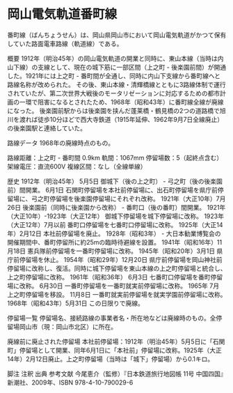# 岡山電気軌道番町線

番町線（ばんちょうせん）は、岡山県岡山市において岡山電気軌道がかつて保有していた路面電車路線（軌道線）である。

概要
1912年（明治45年）の岡山電気軌道の開業と同時に、東山本線（当時は内山下線）の支線として、現在の城下筋に一部区間（上之町 - 後楽園前間）が開通した。1921年には上之町 - 番町間が全通し、同時に内山下支線から番町線へと路線名称が改められた。
その後、東山本線・清輝橋線とともに3路線体制で運行されていたが、第二次世界大戦後のモータリゼーションに対応するための都市計画の一環で阻害になるとされたため、1968年（昭和43年）に番町線全線が廃線になった。
後楽園前駅からは後楽園を挟んだ蓬莱橋・鶴見橋の2つの道路橋で旭川を渡れば徒歩10分ほどで西大寺鉄道（1915年延伸、1962年9月7日全線廃止）の後楽園駅と連絡していた。

路線データ
1968年の廃線時点のもの。

路線距離：上之町 - 番町間 0.9km
軌間：1067mm
停留場数：5（起終点含む）
架線電圧：直流600V
複線区間：なし（全線単線）

歴史
1912年（明治45年）
5月5日 御城下（後の上之町） - 弓之町（後の後楽園前）間開業。
6月1日 石関町停留場を本社前停留場に、出石町停留場を県庁前停留場に、弓之町停留場を後楽園停留場にそれぞれ改称。
1921年（大正10年）7月26日 後楽園前（同時に後楽園から改称） - 番町口（後の番町）間開業。
1921年（大正10年）-1923年（大正12年） 御城下停留場を城下停留場に改称。
1923年（大正12年）7月以前 番町口停留場を七番町口停留場に改称。
1925年（大正14年）2月12日 本社前停留場を廃止。
1928年（昭和3年） - 大日本勧業博覧会の開催期間中、番町停留所に約25mの臨時待避線を設置。
1941年（昭和16年）11月18日 憲兵隊前停留場を一番町停留場に改称。
1945年（昭和20年）3月1日 県庁前停留場を休止。
1954年（昭和29年）12月20日 県庁前停留場を岡山神社前停留場に改称し、復活。同時に城下停留場を東山本線の上之町停留場と統合し、上之町停留場に改称。
1961年（昭和36年）
6月3日 七番町口停留場を番町停留場に改称。
6月30日 一番町停留場を一番町就実前停留場に改称。
1965年
7月 上之町停留場を移設。
11月8日 一番町就実前停留場を就実学園前停留場に改称。
1968年（昭和43年）5月31日 この日限りで廃線。

停留場一覧
停留場名、接続路線の事業者名・所在地などは廃線時のもの。全停留場岡山市（現：岡山市北区）に所在。

廃線前に廃止された停留場
本社前停留場：1912年（明治45年）5月5日に「石関町」停留場として開業、同年6月1日に「本社前」停留場に改称。1925年（大正14年）2月12日廃止。上之町停留場（当時は「城下」停留場）から0.1キロ。

脚注
注釈
出典
参考文献
今尾恵介（監修）『日本鉄道旅行地図帳 11号 中国四国』新潮社、2009年、ISBN 978-4-10-790029-6